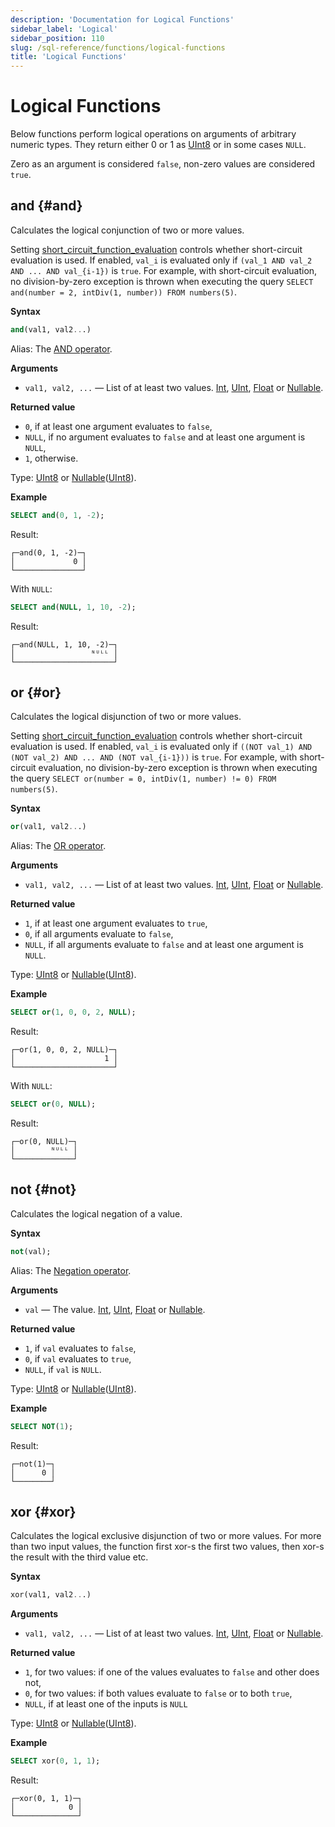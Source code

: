 ```yaml
---
description: 'Documentation for Logical Functions'
sidebar_label: 'Logical'
sidebar_position: 110
slug: /sql-reference/functions/logical-functions
title: 'Logical Functions'
---
```


# Logical Functions

Below functions perform logical operations on arguments of arbitrary numeric types. They return either 0 or 1 as [UInt8](../data-types/int-uint.md) or in some cases `NULL`.

Zero as an argument is considered `false`, non-zero values are considered `true`.

## and \{#and}

Calculates the logical conjunction of two or more values. 

Setting [short_circuit_function_evaluation](/operations/settings/settings#short_circuit_function_evaluation) controls whether short-circuit evaluation is used. If enabled, `val_i` is evaluated only if `(val_1 AND val_2 AND ... AND val_{i-1})` is `true`. For example, with short-circuit evaluation, no division-by-zero exception is thrown when executing the query `SELECT and(number = 2, intDiv(1, number)) FROM numbers(5)`.

**Syntax**

```sql
and(val1, val2...)
```

Alias: The [AND operator](../../sql-reference/operators/index.md#logical-and-operator).

**Arguments**

- `val1, val2, ...` — List of at least two values. [Int](../data-types/int-uint.md), [UInt](../data-types/int-uint.md), [Float](../data-types/float.md) or [Nullable](../data-types/nullable.md).

**Returned value**

- `0`, if at least one argument evaluates to `false`,
- `NULL`, if no argument evaluates to `false` and at least one argument is `NULL`,
- `1`, otherwise.

Type: [UInt8](../../sql-reference/data-types/int-uint.md) or [Nullable](../../sql-reference/data-types/nullable.md)([UInt8](../../sql-reference/data-types/int-uint.md)).

**Example**

```sql
SELECT and(0, 1, -2);
```

Result:

```text
┌─and(0, 1, -2)─┐
│             0 │
└───────────────┘
```

With `NULL`:

```sql
SELECT and(NULL, 1, 10, -2);
```

Result:

```text
┌─and(NULL, 1, 10, -2)─┐
│                 ᴺᵁᴸᴸ │
└──────────────────────┘
```

## or \{#or}

Calculates the logical disjunction of two or more values.

Setting [short_circuit_function_evaluation](/operations/settings/settings#short_circuit_function_evaluation) controls whether short-circuit evaluation is used. If enabled, `val_i` is evaluated only if `((NOT val_1) AND (NOT val_2) AND ... AND (NOT val_{i-1}))` is `true`. For example, with short-circuit evaluation, no division-by-zero exception is thrown when executing the query `SELECT or(number = 0, intDiv(1, number) != 0) FROM numbers(5)`.

**Syntax**

```sql
or(val1, val2...)
```

Alias: The [OR operator](../../sql-reference/operators/index.md#logical-or-operator).

**Arguments**

- `val1, val2, ...` — List of at least two values. [Int](../data-types/int-uint.md), [UInt](../data-types/int-uint.md), [Float](../data-types/float.md) or [Nullable](../data-types/nullable.md).

**Returned value**

- `1`, if at least one argument evaluates to `true`,
- `0`, if all arguments evaluate to `false`,
- `NULL`, if all arguments evaluate to `false` and at least one argument is `NULL`.

Type: [UInt8](../../sql-reference/data-types/int-uint.md) or [Nullable](../../sql-reference/data-types/nullable.md)([UInt8](../../sql-reference/data-types/int-uint.md)).

**Example**

```sql
SELECT or(1, 0, 0, 2, NULL);
```

Result:

```text
┌─or(1, 0, 0, 2, NULL)─┐
│                    1 │
└──────────────────────┘
```

With `NULL`:

```sql
SELECT or(0, NULL);
```

Result:

```text
┌─or(0, NULL)─┐
│        ᴺᵁᴸᴸ │
└─────────────┘
```

## not \{#not}

Calculates the logical negation of a value.

**Syntax**

```sql
not(val);
```

Alias: The [Negation operator](../../sql-reference/operators/index.md#logical-negation-operator).

**Arguments**

- `val` — The value. [Int](../data-types/int-uint.md), [UInt](../data-types/int-uint.md), [Float](../data-types/float.md) or [Nullable](../data-types/nullable.md).

**Returned value**

- `1`, if `val` evaluates to `false`,
- `0`, if `val` evaluates to `true`,
- `NULL`, if `val` is `NULL`.

Type: [UInt8](../../sql-reference/data-types/int-uint.md) or [Nullable](../../sql-reference/data-types/nullable.md)([UInt8](../../sql-reference/data-types/int-uint.md)).

**Example**

```sql
SELECT NOT(1);
```

Result:

```test
┌─not(1)─┐
│      0 │
└────────┘
```

## xor \{#xor}

Calculates the logical exclusive disjunction of two or more values. For more than two input values, the function first xor-s the first two values, then xor-s the result with the third value etc.

**Syntax**

```sql
xor(val1, val2...)
```

**Arguments**

- `val1, val2, ...` — List of at least two values. [Int](../data-types/int-uint.md), [UInt](../data-types/int-uint.md), [Float](../data-types/float.md) or [Nullable](../data-types/nullable.md).

**Returned value**

- `1`, for two values: if one of the values evaluates to `false` and other does not,
- `0`, for two values: if both values evaluate to `false` or to both `true`,
- `NULL`, if at least one of the inputs is `NULL`

Type: [UInt8](../../sql-reference/data-types/int-uint.md) or [Nullable](../../sql-reference/data-types/nullable.md)([UInt8](../../sql-reference/data-types/int-uint.md)).

**Example**

```sql
SELECT xor(0, 1, 1);
```

Result:

```text
┌─xor(0, 1, 1)─┐
│            0 │
└──────────────┘
```
